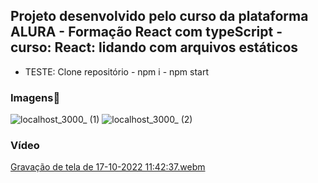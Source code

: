 ## Projeto desenvolvido pelo curso da plataforma ALURA - Formação React com typeScript - curso: React: lidando com arquivos estáticos

* TESTE: Clone repositório - npm i - npm start

### Imagens:camera_flash:

![localhost_3000_ (1)](https://user-images.githubusercontent.com/69319634/199366886-b175a9fe-c340-4079-a2b1-d2d48304cca0.png)
![localhost_3000_ (2)](https://user-images.githubusercontent.com/69319634/199367218-64a511b6-c2a3-4877-a486-235b0b6ed273.png)

### Vídeo

[Gravação de tela de 17-10-2022 11:42:37.webm](https://user-images.githubusercontent.com/69319634/196207583-ed7ce470-52bc-4d47-9b5d-cc41ce9551ec.webm)
